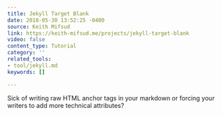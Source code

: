 ```yaml
---
title: Jekyll Target Blank
date: 2018-05-30 13:52:25 -0400
source: Keith Mifsud
link: https://keith-mifsud.me/projects/jekyll-target-blank
video: false
content_type: Tutorial
category: ''
related_tools:
- tool/jekyll.md
keywords: []

---
```

Sick of writing raw HTML anchor tags in your markdown or forcing your writers to add more technical attributes?